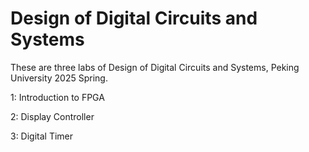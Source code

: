 # Design of Digital Circuits and Systems

These are three labs of Design of Digital Circuits and Systems, Peking University 2025 Spring.

1: Introduction to FPGA

2: Display Controller

3: Digital Timer
